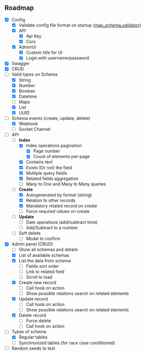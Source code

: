 ## Roadmap

- [x] Config
  - [x] Validate config file format on startup ([map_schema_validator](https://github.com/nicolkill/map_schema_validator))
  - [x] API
    - [x] Api Key
    - [x] Cors
  - [x] AdminUI
    - [x] Custom title for UI
    - [x] Login with username/password
- [x] Swagger
- [x] CRUD
- [ ] Valid types on Schema
    - [x] String
    - [x] Number
    - [x] Boolean
    - [x] Datetime
    - [ ] Maps
    - [x] List
    - [x] UUID
- [ ] Schema events (create, update, delete)
  - [x] Webhook
  - [ ] Socket Channel
- [ ] API
  - [ ] **Index**
    - [x] Index operations pagination
      - [x] Page number
      - [x] Count of elements per-page
    - [x] Contains text
    - [x] Exists (Or not) the field
    - [x] Multiple query fields
    - [x] Related fields aggregation
    - [ ] Many to One and Many to Many queries
  - [ ] **Create**
    - [x] Autogenerated by format (string)
    - [x] Relation to other records
    - [x] Mandatory related record on create
    - [ ] Force required values on create
  - [ ] **Update**
    - [ ] Date operations (add/subtract time)
    - [ ] Add/Subtract to a number
  - [ ] Soft delete
    - [ ] Modal to confirm
- [x] Admin panel (CRUD)
    - [ ] Show all schemas and details
    - [x] List of available schemas
    - [x] List the data from schema
      - [ ] Fields sort order
      - [ ] Link to related field
      - [ ] Scroll to load
    - [x] Create new record
      - [ ] Call hook on action
      - [ ] Show possible relations search on related elements
    - [x] Update record
      - [ ] Call hook on action
      - [ ] Show possible relations search on related elements
    - [x] Delete record
      - [ ] Force delete
      - [ ] Call hook on action
- [ ] Types of schema
  - [x] Regular tables
  - [ ] Synchronized tables (for race case conditioned)
- [ ] Random seeds to test
